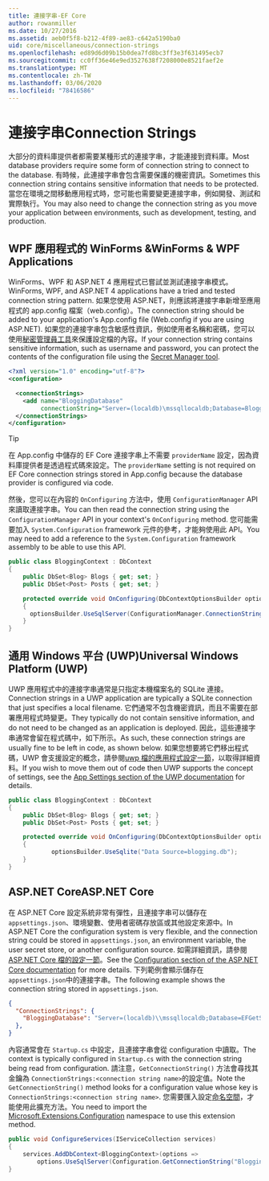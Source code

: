 ```yaml
---
title: 連接字串-EF Core
author: rowanmiller
ms.date: 10/27/2016
ms.assetid: aeb0f5f8-b212-4f89-ae83-c642a5190ba0
uid: core/miscellaneous/connection-strings
ms.openlocfilehash: ed89d6d09b15b0dea7fd8bc3ff3e3f631495ecb7
ms.sourcegitcommit: cc0ff36e46e9ed3527638f7208000e8521faef2e
ms.translationtype: MT
ms.contentlocale: zh-TW
ms.lasthandoff: 03/06/2020
ms.locfileid: "78416586"
---
```

# <a name="connection-strings"></a><span data-ttu-id="62906-102">連接字串</span><span class="sxs-lookup"><span data-stu-id="62906-102">Connection Strings</span></span>

<span data-ttu-id="62906-103">大部分的資料庫提供者都需要某種形式的連接字串，才能連接到資料庫。</span><span class="sxs-lookup"><span data-stu-id="62906-103">Most database providers require some form of connection string to connect to the database.</span></span> <span data-ttu-id="62906-104">有時候，此連接字串會包含需要保護的機密資訊。</span><span class="sxs-lookup"><span data-stu-id="62906-104">Sometimes this connection string contains sensitive information that needs to be protected.</span></span> <span data-ttu-id="62906-105">當您在環境之間移動應用程式時，您可能也需要變更連接字串，例如開發、測試和實際執行。</span><span class="sxs-lookup"><span data-stu-id="62906-105">You may also need to change the connection string as you move your application between environments, such as development, testing, and production.</span></span>

## <a name="winforms--wpf-applications"></a><span data-ttu-id="62906-106">WPF 應用程式的 WinForms &</span><span class="sxs-lookup"><span data-stu-id="62906-106">WinForms & WPF Applications</span></span>

<span data-ttu-id="62906-107">WinForms、WPF 和 ASP.NET 4 應用程式已嘗試並測試連接字串模式。</span><span class="sxs-lookup"><span data-stu-id="62906-107">WinForms, WPF, and ASP.NET 4 applications have a tried and tested connection string pattern.</span></span> <span data-ttu-id="62906-108">如果您使用 ASP.NET，則應該將連接字串新增至應用程式的 app.config 檔案（web.config）。</span><span class="sxs-lookup"><span data-stu-id="62906-108">The connection string should be added to your application's App.config file (Web.config if you are using ASP.NET).</span></span> <span data-ttu-id="62906-109">如果您的連接字串包含敏感性資訊，例如使用者名稱和密碼，您可以使用[秘密管理員工具](https://docs.microsoft.com/aspnet/core/security/app-secrets#secret-manager)來保護設定檔的內容。</span><span class="sxs-lookup"><span data-stu-id="62906-109">If your connection string contains sensitive information, such as username and password, you can protect the contents of the configuration file using the [Secret Manager tool](https://docs.microsoft.com/aspnet/core/security/app-secrets#secret-manager).</span></span>

``` xml
<?xml version="1.0" encoding="utf-8"?>
<configuration>

  <connectionStrings>
    <add name="BloggingDatabase"
         connectionString="Server=(localdb)\mssqllocaldb;Database=Blogging;Trusted_Connection=True;" />
  </connectionStrings>
</configuration>
```

> [!TIP]  
> <span data-ttu-id="62906-110">在 App.config 中儲存的 EF Core 連接字串上不需要 `providerName` 設定，因為資料庫提供者是透過程式碼來設定。</span><span class="sxs-lookup"><span data-stu-id="62906-110">The `providerName` setting is not required on EF Core connection strings stored in App.config because the database provider is configured via code.</span></span>

<span data-ttu-id="62906-111">然後，您可以在內容的 `OnConfiguring` 方法中，使用 `ConfigurationManager` API 來讀取連接字串。</span><span class="sxs-lookup"><span data-stu-id="62906-111">You can then read the connection string using the `ConfigurationManager` API in your context's `OnConfiguring` method.</span></span> <span data-ttu-id="62906-112">您可能需要加入 `System.Configuration` framework 元件的參考，才能夠使用此 API。</span><span class="sxs-lookup"><span data-stu-id="62906-112">You may need to add a reference to the `System.Configuration` framework assembly to be able to use this API.</span></span>

``` csharp
public class BloggingContext : DbContext
{
    public DbSet<Blog> Blogs { get; set; }
    public DbSet<Post> Posts { get; set; }

    protected override void OnConfiguring(DbContextOptionsBuilder optionsBuilder)
    {
      optionsBuilder.UseSqlServer(ConfigurationManager.ConnectionStrings["BloggingDatabase"].ConnectionString);
    }
}
```

## <a name="universal-windows-platform-uwp"></a><span data-ttu-id="62906-113">通用 Windows 平台 (UWP)</span><span class="sxs-lookup"><span data-stu-id="62906-113">Universal Windows Platform (UWP)</span></span>

<span data-ttu-id="62906-114">UWP 應用程式中的連接字串通常是只指定本機檔案名的 SQLite 連接。</span><span class="sxs-lookup"><span data-stu-id="62906-114">Connection strings in a UWP application are typically a SQLite connection that just specifies a local filename.</span></span> <span data-ttu-id="62906-115">它們通常不包含機密資訊，而且不需要在部署應用程式時變更。</span><span class="sxs-lookup"><span data-stu-id="62906-115">They typically do not contain sensitive information, and do not need to be changed as an application is deployed.</span></span> <span data-ttu-id="62906-116">因此，這些連接字串通常會留在程式碼中，如下所示。</span><span class="sxs-lookup"><span data-stu-id="62906-116">As such, these connection strings are usually fine to be left in code, as shown below.</span></span> <span data-ttu-id="62906-117">如果您想要將它們移出程式碼，UWP 會支援設定的概念，請參閱[uwp 檔的應用程式設定一節](https://docs.microsoft.com/windows/uwp/app-settings/store-and-retrieve-app-data)，以取得詳細資料。</span><span class="sxs-lookup"><span data-stu-id="62906-117">If you wish to move them out of code then UWP supports the concept of settings, see the [App Settings section of the UWP documentation](https://docs.microsoft.com/windows/uwp/app-settings/store-and-retrieve-app-data) for details.</span></span>

``` csharp
public class BloggingContext : DbContext
{
    public DbSet<Blog> Blogs { get; set; }
    public DbSet<Post> Posts { get; set; }

    protected override void OnConfiguring(DbContextOptionsBuilder optionsBuilder)
    {
            optionsBuilder.UseSqlite("Data Source=blogging.db");
    }
}
```

## <a name="aspnet-core"></a><span data-ttu-id="62906-118">ASP.NET Core</span><span class="sxs-lookup"><span data-stu-id="62906-118">ASP.NET Core</span></span>

<span data-ttu-id="62906-119">在 ASP.NET Core 設定系統非常有彈性，且連接字串可以儲存在 `appsettings.json`、環境變數、使用者密碼存放區或其他設定來源中。</span><span class="sxs-lookup"><span data-stu-id="62906-119">In ASP.NET Core the configuration system is very flexible, and the connection string could be stored in `appsettings.json`, an environment variable, the user secret store, or another configuration source.</span></span> <span data-ttu-id="62906-120">如需詳細資訊，請參閱[ASP.NET Core 檔的設定一節](https://docs.asp.net/en/latest/fundamentals/configuration.html)。</span><span class="sxs-lookup"><span data-stu-id="62906-120">See the [Configuration section of the ASP.NET Core documentation](https://docs.asp.net/en/latest/fundamentals/configuration.html) for more details.</span></span> <span data-ttu-id="62906-121">下列範例會顯示儲存在 `appsettings.json`中的連接字串。</span><span class="sxs-lookup"><span data-stu-id="62906-121">The following example shows the connection string stored in `appsettings.json`.</span></span>

``` json
{
  "ConnectionStrings": {
    "BloggingDatabase": "Server=(localdb)\\mssqllocaldb;Database=EFGetStarted.ConsoleApp.NewDb;Trusted_Connection=True;"
  },
}
```

<span data-ttu-id="62906-122">內容通常會在 `Startup.cs` 中設定，且連接字串會從 configuration 中讀取。</span><span class="sxs-lookup"><span data-stu-id="62906-122">The context is typically configured in `Startup.cs` with the connection string being read from configuration.</span></span> <span data-ttu-id="62906-123">請注意，`GetConnectionString()` 方法會尋找其金鑰為 `ConnectionStrings:<connection string name>`的設定值。</span><span class="sxs-lookup"><span data-stu-id="62906-123">Note the `GetConnectionString()` method looks for a configuration value whose key is `ConnectionStrings:<connection string name>`.</span></span> <span data-ttu-id="62906-124">您需要匯入設定[命名空間](https://docs.microsoft.com/dotnet/api/microsoft.extensions.configuration)，才能使用此擴充方法。</span><span class="sxs-lookup"><span data-stu-id="62906-124">You need to import the [Microsoft.Extensions.Configuration](https://docs.microsoft.com/dotnet/api/microsoft.extensions.configuration) namespace to use this extension method.</span></span>

``` csharp
public void ConfigureServices(IServiceCollection services)
{
    services.AddDbContext<BloggingContext>(options =>
        options.UseSqlServer(Configuration.GetConnectionString("BloggingDatabase")));
}
```
